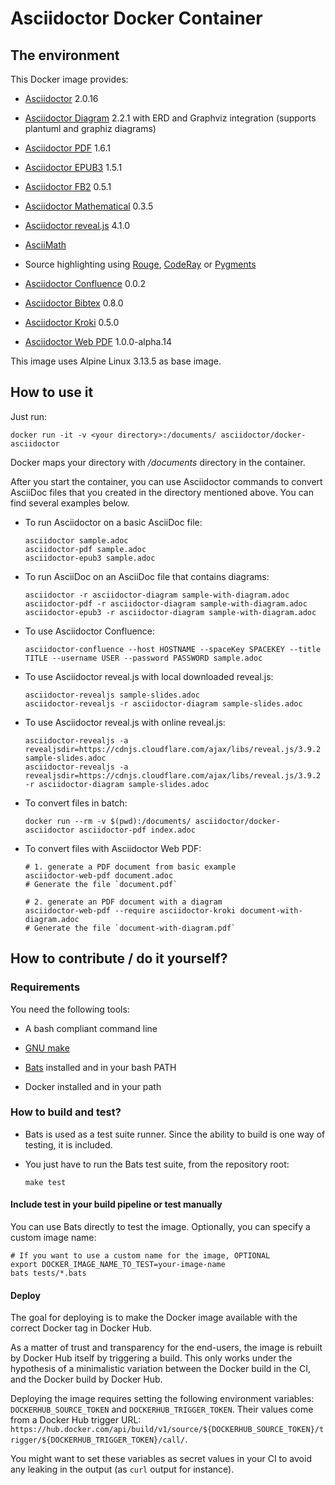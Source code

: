# Asciidoctor Docker Container

## The environment

This Docker image provides:

-   [Asciidoctor](https://asciidoctor.org/) 2.0.16

-   [Asciidoctor Diagram](https://asciidoctor.org/docs/asciidoctor-diagram/) 2.2.1 with ERD and Graphviz integration (supports plantuml and graphiz diagrams)

-   [Asciidoctor PDF](https://asciidoctor.org/docs/asciidoctor-pdf/) 1.6.1

-   [Asciidoctor EPUB3](https://asciidoctor.org/docs/asciidoctor-epub3/) 1.5.1

-   [Asciidoctor FB2](https://github.com/asciidoctor/asciidoctor-fb2/) 0.5.1

-   [Asciidoctor Mathematical](https://github.com/asciidoctor/asciidoctor-mathematical) 0.3.5

-   [Asciidoctor reveal.js](https://docs.asciidoctor.org/reveal.js-converter/latest/) 4.1.0

-   [AsciiMath](https://rubygems.org/gems/asciimath)

-   Source highlighting using [Rouge](http://rouge.jneen.net), [CodeRay](https://rubygems.org/gems/coderay) or [Pygments](https://pygments.org/)

-   [Asciidoctor Confluence](https://github.com/asciidoctor/asciidoctor-confluence) 0.0.2

-   [Asciidoctor Bibtex](https://github.com/asciidoctor/asciidoctor-bibtex) 0.8.0

-   [Asciidoctor Kroki](https://github.com/Mogztter/asciidoctor-kroki) 0.5.0

-   [Asciidoctor Web PDF](https://github.com/Mogztter/asciidoctor-web-pdf) 1.0.0-alpha.14

This image uses Alpine Linux 3.13.5 as base image.

## How to use it

Just run:

    docker run -it -v <your directory>:/documents/ asciidoctor/docker-asciidoctor

Docker maps your directory with */documents* directory in the container.

After you start the container, you can use Asciidoctor commands to convert AsciiDoc files that you created in the directory mentioned above.
You can find several examples below.

-   To run Asciidoctor on a basic AsciiDoc file:

        asciidoctor sample.adoc
        asciidoctor-pdf sample.adoc
        asciidoctor-epub3 sample.adoc

-   To run AsciiDoc on an AsciiDoc file that contains diagrams:

        asciidoctor -r asciidoctor-diagram sample-with-diagram.adoc
        asciidoctor-pdf -r asciidoctor-diagram sample-with-diagram.adoc
        asciidoctor-epub3 -r asciidoctor-diagram sample-with-diagram.adoc

-   To use Asciidoctor Confluence:

        asciidoctor-confluence --host HOSTNAME --spaceKey SPACEKEY --title TITLE --username USER --password PASSWORD sample.adoc

-   To use Asciidoctor reveal.js with local downloaded reveal.js:

        asciidoctor-revealjs sample-slides.adoc
        asciidoctor-revealjs -r asciidoctor-diagram sample-slides.adoc

-   To use Asciidoctor reveal.js with online reveal.js:

        asciidoctor-revealjs -a revealjsdir=https://cdnjs.cloudflare.com/ajax/libs/reveal.js/3.9.2 sample-slides.adoc
        asciidoctor-revealjs -a revealjsdir=https://cdnjs.cloudflare.com/ajax/libs/reveal.js/3.9.2 -r asciidoctor-diagram sample-slides.adoc

-   To convert files in batch:

        docker run --rm -v $(pwd):/documents/ asciidoctor/docker-asciidoctor asciidoctor-pdf index.adoc

-   To convert files with Asciidoctor Web PDF:

        # 1. generate a PDF document from basic example
        asciidoctor-web-pdf document.adoc
        # Generate the file `document.pdf`
        
        # 2. generate an PDF document with a diagram
        asciidoctor-web-pdf --require asciidoctor-kroki document-with-diagram.adoc
        # Generate the file `document-with-diagram.pdf`


## How to contribute / do it yourself?

### Requirements

You need the following tools:

-   A bash compliant command line

-   [GNU make](http://man7.org/linux/man-pages/man1/make.1.html)

-   [Bats](https://github.com/sstephenson/bats) installed and in your bash PATH

-   Docker installed and in your path

### How to build and test?

-   Bats is used as a test suite runner. Since the ability to build is one way of testing, it is included.

-   You just have to run the Bats test suite, from the repository root:

        make test

#### Include test in your build pipeline or test manually

You can use Bats directly to test the image.
Optionally, you can specify a custom image name:

    # If you want to use a custom name for the image, OPTIONAL
    export DOCKER_IMAGE_NAME_TO_TEST=your-image-name
    bats tests/*.bats

#### Deploy

The goal for deploying is to make the Docker image available with the correct Docker tag in Docker Hub.

As a matter of trust and transparency for the end-users, the image is rebuilt by Docker Hub itself by triggering a build.
This only works under the hypothesis of a minimalistic variation between the Docker build in the CI, and the Docker build by Docker Hub.

Deploying the image requires setting the following environment variables: `DOCKERHUB_SOURCE_TOKEN` and `DOCKERHUB_TRIGGER_TOKEN`.
Their values come from a Docker Hub trigger URL: `https://hub.docker.com/api/build/v1/source/${DOCKERHUB_SOURCE_TOKEN}/trigger/${DOCKERHUB_TRIGGER_TOKEN}/call/`.

You might want to set these variables as secret values in your CI to avoid any leaking in the output (as `curl` output for instance).
